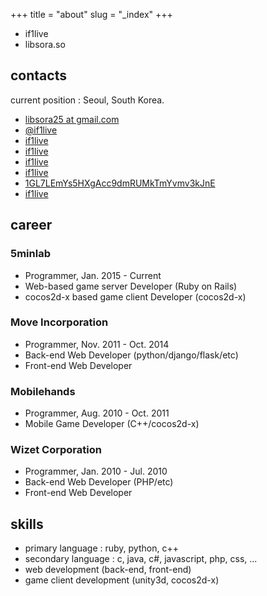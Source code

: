 +++
title = "about"
slug = "_index"
+++

* if1live
* libsora.so

## contacts
current position : Seoul, South Korea.

* [<i class="fa fa-envelope-o"></i> libsora25 at gmail.com](mailto:libsora25@gmail.com)
* [<i class="fa fa-twitter"></i> @if1live](//twitter.com/if1live)
* [<i class="fa fa-github"></i> if1live](//github.com/if1live/)
* [<i class="fa fa-bitbucket"></i> if1live](//bitbucket.org/if1live/)
* [<i class="fa fa-steam"></i> if1live](//steamcommunity.com/id/if1live/)
* [<i class="fa fa-linkedin"></i> if1live](//www.linkedin.com/in/if1live)
* [<i class="fa fa-btc"></i> 1GL7LEmYs5HXgAcc9dmRUMkTmYvmv3kJnE](//www.coinbase.com/if1live)
* [<i class="fa fa-keybase"></i> if1live](//keybase.io/if1live)

## career
### 5minlab

* Programmer, Jan. 2015 - Current
* Web-based game server Developer (Ruby on Rails)
* cocos2d-x based game client Developer (cocos2d-x)

### Move Incorporation

* Programmer, Nov. 2011 - Oct. 2014
* Back-end Web Developer (python/django/flask/etc)
* Front-end Web Developer

### Mobilehands

* Programmer, Aug. 2010 - Oct. 2011
* Mobile Game Developer (C++/cocos2d-x)

### Wizet Corporation

* Programmer, Jan. 2010 - Jul. 2010
* Back-end Web Developer (PHP/etc)
* Front-end Web Developer

## skills

* primary language : ruby, python, c++
* secondary language : c, java, c#, javascript, php, css, ...
* web development (back-end, front-end)
* game client development (unity3d, cocos2d-x)
